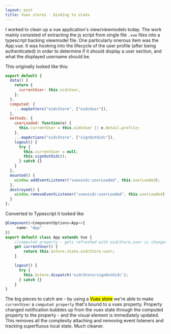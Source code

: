 ```yaml
---
layout: post
title: Vuex stores - binding to state
---
```


I worked to clean up a vue application's view/viewmodels today.
The work mainly consisted of extracting the js script from single file `.vue` files into a typescript backing viewmodel file.
One particularly onerous item was the App.vue.  It was hooking into the lifecycle of the user profile (after being authenticated) in order to determine if it should display a user section, and what the displayed username should be.

This originally looked like this:

```js
export default {
  data() {
    return {
      currentUser: this.oidcUser,
    };
  },
  computed: {
    ...mapGetters("oidcStore", ["oidcUser"]),
  },
  methods: {
    userLoaded: function(e) {
      this.currentUser = this.oidcUser || e.detail.profile;
    },
    ...mapActions("oidcStore", ["signOutOidc"]),
    logout() {
      try {
        this.currentUser = null;
        this.signOutOidc();
      } catch {}
    }
  },
  mounted() {
    window.addEventListener("vuexoidc:userLoaded", this.userLoaded);
  },
  destroyed() {
    window.removeEventListener("vuexoidc:userLoaded", this.userLoaded);
  }
};
```

Converted to Typescript it looked like
```typescript
@Component(<ComponentOptions<App>>{
     name: "App"
})
export default class App extends Vue {
    //computed property - gets refreshed with oidcStore.user is changed
    get currentUser() {
        return this.$store.state.oidcStore.user;
    }

    logout() {
      try {
        this.$store.dispatch('oidcStore/signOutOidc');
      } catch {}
    }
}

```

The big pieces to catch are -
by using a <mark>Vuex store</mark> we're able to make `currentUser` a `computed property` that's bound to a vuex property.
Property changed notification bubbles up from the vuex state through the computed property to the property - and the visual element is immediately updated.
This removes all the complexity attaching and removing event listeners and tracking superfluous local state.
Much cleaner.
